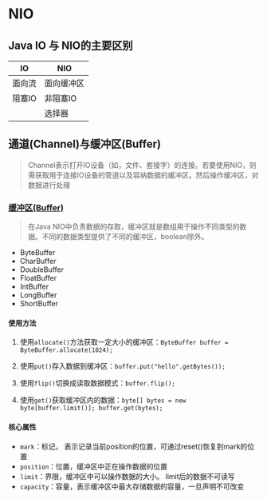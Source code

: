 # NIO

## Java IO 与 NIO的主要区别

| IO    |   NIO |
|-------|-------|
|   面向流 |   面向缓冲区   |
|   阻塞IO    |   非阻塞IO   |
|   |   选择器 |

## 通道(Channel)与缓冲区(Buffer)

> Channel表示打开IO设备（如，文件、套接字）的连接。若要使用NIO，则需获取用于连接IO设备的管道以及容纳数据的缓冲区。然后操作缓冲区，对数据进行处理

###   [缓冲区(Buffer)]()

> 在Java NIO中负责数据的存取，缓冲区就是数组用于操作不同类型的数据。不同的数据类型提供了不同的缓冲区，boolean除外。

-   ByteBuffer
-   CharBuffer
-   DoubleBuffer
-   FloatBuffer
-   IntBuffer
-   LongBuffer
-   ShortBuffer

#### 使用方法

1.  使用`allocate()`方法获取一定大小的缓冲区：`ByteBuffer buffer = ByteBuffer.allocate(1024);`

2.  使用`put()`存入数据到缓冲区：`buffer.put("hello".getBytes());`

3.  使用`flip()`切换成读取数据模式：`buffer.flip();`

4.  使用`get()`获取缓冲区内的数据：`byte[] bytes = new byte[buffer.limit()]; buffer.get(bytes);`

#### 核心属性

-   `mark`：标记， 表示记录当前position的位置，可通过reset()恢复到mark的位置
-   `position`：位置，缓冲区中正在操作数据的位置
-   `limit`：界限，缓冲区中可以操作数据的大小。 limit后的数据不可读写
-   `capacity`：容量，表示缓冲区中最大存储数据的容量，一旦声明不可改变